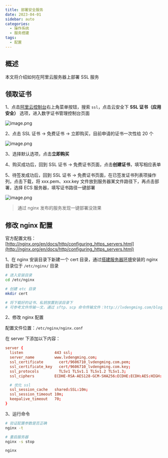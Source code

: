 ```yaml
---
title: 部署安全服务
date: 2023-04-01
sidebar: auto
categories:
  - 操作系统
  - 服务搭建
tags:
  - 配置
---
```


## 概述

本文将介绍如何在阿里云服务器上部署 SSL 服务

## 领取证书

1、点击[阿里云控制台](https://home.console.aliyun.com/home/dashboard/ProductAndService)右上角菜单按钮，搜索 `ssl`，点击云安全下 **SSL 证书（应用安全）** 选项，进入数字证书管理控制台页面

![image.png](https://s2.loli.net/2023/04/01/vUoixBuH6h8qdzI.png)

2、点击 SSL 证书 -> 免费证书 -> 立即购买，目前申请的证书一次性给 20 个

![image.png](https://s2.loli.net/2023/04/01/728spHzrU9WZdkn.png)

3、选择默认选项，点击**立即购买**

4、购买成功后，回到 SSL 证书 -> 免费证书页面，点击**创建证书**，填写相应表单

5、待签发成功后，回到 SSL 证书 -> 免费证书页面，在已签发证书列表项操作列，点击下载，将 xxx.pem、xxx.key 文件放到服务器某文件路径下，再点击部署，选择 ECS 服务器，填写证书路径一键部署

![image.png](https://s2.loli.net/2023/04/01/EAOvcPajxfdbS25.png)

> 通过 nginx 发布的服务发现一键部署没效果

## 修改 nginx 配置

官方配置文档：[http://nginx.org/en/docs/http/configuring_https_servers.html](http://nginx.org/en/docs/http/configuring_https_servers.html)

1、在 nginx 安装目录下新建一个 cert 目录，通过[搭建服务器环境](/blog/operation-system/initialize.html)安装的 nginx 目录位于 `/etc/nginx/` 目录

```sh
# 进入安装目录
cd /etc/nginx

# 创建 etc 目录
mkdir cert

# 将下载好的证书、私钥放置到该目录下
# 可参考文件传输一文，通过 sftp、scp 命令传输文件：http://lvdengming.com/blog/operation-system/transmit.html
```

2、修改 nginx 配置

配置文件位置：`/etc/nginx/nginx.conf`

在 server 下添加以下内容：

```conf
server {
  listen              443 ssl;
  server_name         www.lvdengming.com;
  ssl_certificate	    cert/9606710_lvdengming.com.pem;
  ssl_certificate_key	cert/9606710_lvdengming.com.key;
  ssl_protocols		    TLSv1 TLSv1.1 TLSv1.2 TLSv1.3;
  ssl_ciphers         ECDHE-RSA-AES128-GCM-SHA256:ECDHE:ECDH:AES:HIGH:!NULL:!aNULL:!MD5:!ADH:!RC4;

  # 优化 ssl
  ssl_session_cache   shared:SSL:10m;
  ssl_session_timeout 10m;
  keepalive_timeout   70;
}
```

3、运行命令

```sh
# 验证配置参数是否正确
nginx -t

# 重启服务器
nginx -s stop

nginx
```
